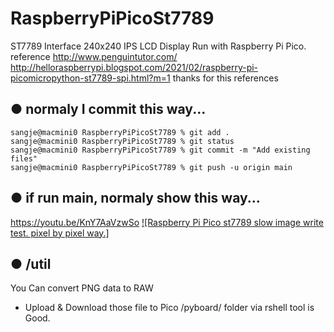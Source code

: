 # RaspberryPiPicoSt7789
ST7789 Interface 240x240 IPS LCD Display Run with Raspberry Pi Pico. reference http://www.penguintutor.com/ http://helloraspberrypi.blogspot.com/2021/02/raspberry-pi-picomicropython-st7789-spi.html?m=1 thanks for this references

## ● normaly I commit this way...
```
sangje@macmini0 RaspberryPiPicoSt7789 % git add .
sangje@macmini0 RaspberryPiPicoSt7789 % git status
sangje@macmini0 RaspberryPiPicoSt7789 % git commit -m "Add existing files"
sangje@macmini0 RaspberryPiPicoSt7789 % git push -u origin main  
```

## ● if run main, normaly show this way...
https://youtu.be/KnY7AaVzwSo
[![Raspberry Pi Pico st7789 slow image write test. pixel by pixel way.]](https://youtu.be/KnY7AaVzwSo "Raspberry Pi Pico st7789 slow image write test. pixel by pixel way.")

## ● /util    
You Can convert PNG data to RAW

* Upload & Download those file to Pico /pyboard/ folder via rshell tool is Good.
